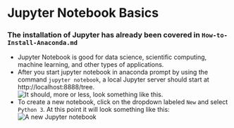 # Jupyter Notebook Basics
### The installation of Jupyter has already been covered in `How-to-Install-Anaconda.md`

 - Jupyter Notebook is good for data science, scientific computing, machine learning, and other types of applications.
 - After you start jupyter notebook in anaconda prompt by using the command `jupyter notebook`, a local Jupyter server should start at http://localhost:8888/tree. 
![It should, more or less, look something like this.](https://miro.medium.com/max/875/1*V2RiYi_zd3CP1QA6eg47kA.png)
 - To create a new notebook, click on the dropdown labeled `New` and select `Python 3`. At this point it will look something like this: ![A new Jupyter notebook](https://miro.medium.com/max/875/1*zGl8Zf73tmrDcaub6M_TVQ.png)
